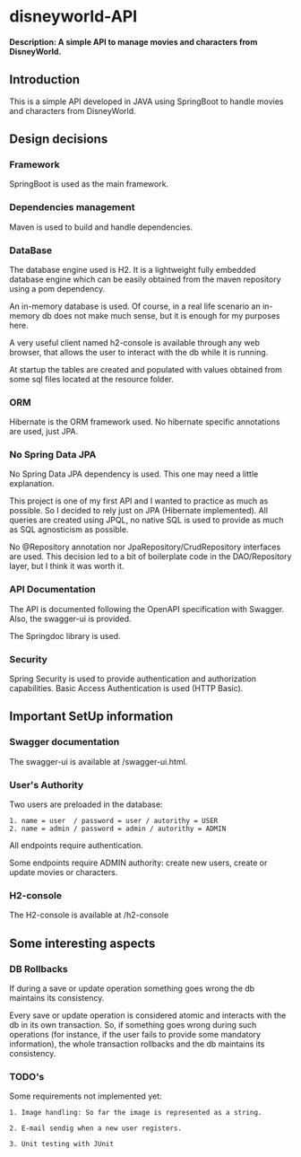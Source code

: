 # disneyworld-API
#### Description: A simple API to manage movies and characters from DisneyWorld.
## Introduction
This is a simple API developed in JAVA using SpringBoot to handle movies and characters from DisneyWorld.

## Design decisions
### Framework
SpringBoot is used as the main framework.
### Dependencies management
Maven is used to build and handle dependencies.
### DataBase
The database engine used is H2. It is a lightweight fully embedded database engine 
which can be easily obtained from the maven repository using a pom dependency.

An in-memory database is used.
Of course, in a real life scenario an in-memory db does not make much sense, but it is
enough for my purposes here.

A very useful client named h2-console is available through any web browser, that allows
the user to interact with the db while it is running.

At startup the tables are created and populated with values obtained from some sql files 
located at the resource folder.

### ORM
Hibernate is the ORM framework used. No hibernate specific annotations are used, just JPA.

### No Spring Data JPA
No Spring Data JPA dependency is used. This one may need a little explanation.

This project is one of my first API and I wanted to practice as much as possible.
So I decided to rely just on JPA (Hibernate implemented). All queries are created
using JPQL, no native SQL is used to provide as much as SQL agnosticism as possible.

No @Repository annotation nor JpaRepository/CrudRepository interfaces are used.
This decision led to a bit of boilerplate code in the DAO/Repository layer,
but I think it was worth it.

### API Documentation
The API is documented following the OpenAPI specification with Swagger.
Also, the swagger-ui is provided.

The Springdoc library is used.  

### Security
Spring Security is used to provide authentication and authorization capabilities.
Basic Access Authentication is used (HTTP Basic).

## Important SetUp information

### Swagger documentation
The swagger-ui is available at /swagger-ui.html.

### User's Authority
Two users are preloaded in the database:

    1. name = user  / password = user / autorithy = USER
    2. name = admin / password = admin / autorithy = ADMIN

All endpoints require authentication. 

Some endpoints require ADMIN authority: create new users, create or update movies or characters.

### H2-console
The H2-console is available at /h2-console

## Some interesting aspects 

### DB Rollbacks
If during a save or update operation something goes wrong the db maintains its consistency.

Every save or update operation is considered atomic and interacts with the db in its own transaction. 
So, if something goes wrong during such operations (for instance, if the user fails to provide some mandatory
information), the whole transaction rollbacks and the db maintains its consistency.

### TODO's
Some requirements not implemented yet:

    1. Image handling: So far the image is represented as a string.

    2. E-mail sendig when a new user registers.

    3. Unit testing with JUnit